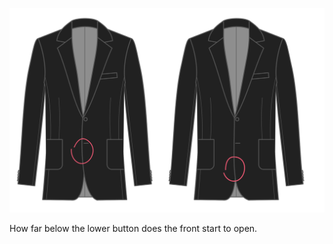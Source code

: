 
![Départ de l'arrondi de coupe avant](frontcutawaystart.svg)

How far below the lower button does the front start to open.
